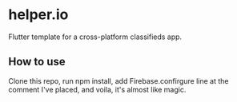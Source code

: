 # helper.io

Flutter template for a cross-platform classifieds app. 

## How to use
Clone this repo, run npm install, add Firebase.confirgure line at the comment I've placed, and voila, it's almost like magic.
